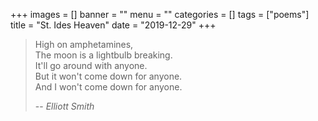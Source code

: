 +++
images = []
banner = ""
menu = ""
categories = []
tags = ["poems"]
title = "St. Ides Heaven"
date = "2019-12-29"
+++

> High on amphetamines,  
> The moon is a lightbulb breaking.  
> It'll go around with anyone.  
> But it won't come down for anyone.  
> And I won't come down for anyone.  
> 
> -- <cite>Elliott Smith</cite>
